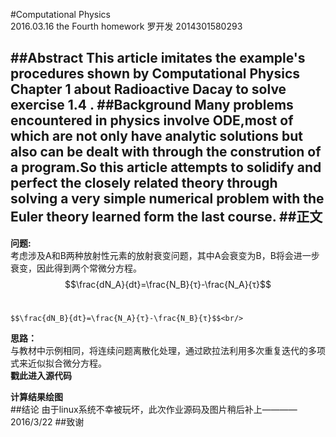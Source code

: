 #Computational Physics<br/>2016.03.16 the Fourth homework
   罗开发  2014301580293

##Abstract
   This article imitates the example's procedures shown by Computational Physics Chapter 1 about Radioactive Dacay to solve exercise 1.4 .
##Background
   Many problems encountered in physics involve ODE,most of which are not only have  analytic solutions but also can be dealt with through the constrution of a program.So this article attempts to solidify and perfect the closely related theory through solving a very simple numerical problem  with the Euler theory learned form the last course.
##正文
-----------------
**问题:**<br/>
考虑涉及A和B两种放射性元素的放射衰变问题，其中A会衰变为B，B将会进一步衰变，因此得到两个常微分方程。<br/>
    $$\frac{dN_A}{dt}=\frac{N_B}{τ}-\frac{N_A}{τ}$$<br/>
    
    $$\frac{dN_B}{dt}=\frac{N_A}{τ}-\frac{N_B}{τ}$$<br/>
**思路：**<br/>
与教材中示例相同，将连续问题离散化处理，通过欧拉法利用多次重复迭代的多项式来近似拟合微分方程。<br/>
**戳此进入源代码**<br/>

**计算结果绘图**<br/>
##结论
由于linux系统不幸被玩坏，此次作业源码及图片稍后补上————2016/3/22
##致谢

